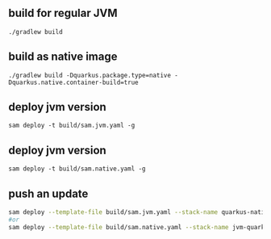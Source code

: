 
## build for regular JVM
`./gradlew build`

## build as native image
`./gradlew build -Dquarkus.package.type=native -Dquarkus.native.container-build=true`

## deploy jvm version
`sam deploy -t build/sam.jvm.yaml -g`

## deploy jvm version
`sam deploy -t build/sam.native.yaml -g`

## push an update
```bash
sam deploy --template-file build/sam.jvm.yaml --stack-name quarkus-native --capabilities CAPABILITY_IAM
#or
sam deploy --template-file build/sam.native.yaml --stack-name jvm-quarkus --capabilities CAPABILITY_IAM
```